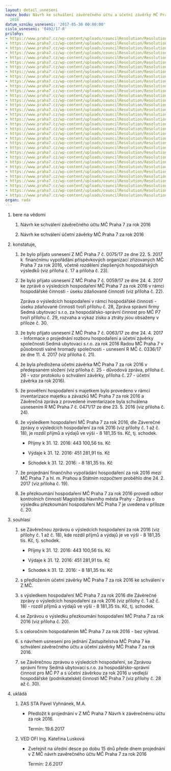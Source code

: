 ```yaml
---
layout: detail_usneseni
nazev_bodu: Návrh ke schválení závěrečného účtu a účetní závěrky MČ Praha 7 za rok
  2016
datum_vzniku_usneseni: '2017-05-30 00:00:00'
cislo_usneseni: '0492/17-R'
prilohy:
- https://www.praha7.cz/wp-content/uploads/councilResolution/Resolutions/29132/export/finalc1ZaverecnazpravakvysledkumhospodareniMCP72016~206728.docx
- https://www.praha7.cz/wp-content/uploads/councilResolution/Resolutions/29132/export/finalc2BilanceUJIGBB112016~206727.pdf
- https://www.praha7.cz/wp-content/uploads/councilResolution/Resolutions/29132/export/finalc3PrehleddotacizrozpoctuHMP2016~206726.xlsx
- https://www.praha7.cz/wp-content/uploads/councilResolution/Resolutions/29132/export/finalc4Prehledotransferechzestatnihorozpoctu2016~206725.xls
- https://www.praha7.cz/wp-content/uploads/councilResolution/Resolutions/29132/export/finalc5Prehledprijatychdotacipol41372016~206724.pdf
- https://www.praha7.cz/wp-content/uploads/councilResolution/Resolutions/29132/export/finalc6PrehledocerpaniINVaPOL517120102016~206723.xlsx
- https://www.praha7.cz/wp-content/uploads/councilResolution/Resolutions/29132/export/finalc7NIVdleORJ2015a2016~206722.xlsx
- https://www.praha7.cz/wp-content/uploads/councilResolution/Resolutions/29132/export/finalc71NIVdleORJaPOL2015a2016~206721.xlsx
- https://www.praha7.cz/wp-content/uploads/councilResolution/Resolutions/29132/export/finalc8Prehledcerpaniinvestic2016~206720.xlsx
- https://www.praha7.cz/wp-content/uploads/councilResolution/Resolutions/29132/export/finalc9Komentarkinvakcich2016~206719.docx
- https://www.praha7.cz/wp-content/uploads/councilResolution/Resolutions/29132/export/finalc91PrevadeneINVakcezroku2016do2017~206718.xlsx
- https://www.praha7.cz/wp-content/uploads/councilResolution/Resolutions/29132/export/finalc10NeinvesticniprispevkyPOSR2016~206717.xls
- https://www.praha7.cz/wp-content/uploads/councilResolution/Resolutions/29132/export/finalc11PrispevkyPOOSKpodlepoctuzaku2016~206716.xlsx
- https://www.praha7.cz/wp-content/uploads/councilResolution/Resolutions/29132/export/finalc12POvysledkyhospodareni2016~206715.docx
- https://www.praha7.cz/wp-content/uploads/councilResolution/Resolutions/29132/export/finalc13POinformaceostavuhospodareni2016~206714.pdf
- https://www.praha7.cz/wp-content/uploads/councilResolution/Resolutions/29132/export/finalc14RozboryhospodareniPOMSaZS2016~206713.doc
- https://www.praha7.cz/wp-content/uploads/councilResolution/Resolutions/29132/export/finalc15RozborhospodareniPOPCP72016~206712.doc
- https://www.praha7.cz/wp-content/uploads/councilResolution/Resolutions/29132/export/finalc16RozborhospodareniPOSAZ2016~206711.DOC
- https://www.praha7.cz/wp-content/uploads/councilResolution/Resolutions/29132/export/finalc17ZpusobfinancnihovyporadaniPO2016~206710.xlsx
- https://www.praha7.cz/wp-content/uploads/councilResolution/Resolutions/29132/export/finalc18Financnivyporadanisumtabc12016~206709.pdf
- https://www.praha7.cz/wp-content/uploads/councilResolution/Resolutions/29132/export/finalc19Zaznamzjednaniofinvyporadani2016MCP7~206708.pdf
- https://www.praha7.cz/wp-content/uploads/councilResolution/Resolutions/29132/export/finalc20ZpravaovysledkuprezkoumanihospodareniMCP7zarok2016bp~206707.pdf
- https://www.praha7.cz/wp-content/uploads/councilResolution/Resolutions/29132/export/finalc21UsnZMCc006317aRMCc033617Rozborhospaucetnizaverka2016Sedmaubytovaci~206706.pdf
- https://www.praha7.cz/wp-content/uploads/councilResolution/Resolutions/29132/export/finalc22UsnZMCc005917VysledkyhospodareniMCP72016VHC~206705.pdf
- https://www.praha7.cz/wp-content/uploads/councilResolution/Resolutions/29132/export/finalc23UsnZMCc007517FinancnivyporadaniPOzarok2016~206704.pdf
- https://www.praha7.cz/wp-content/uploads/councilResolution/Resolutions/29132/export/finalc24UsnRMCc047117ZaverecnazpravazprovedeneinventarizacemajetkuazavazkuMCP7zarok2016~206703.pdf
- https://www.praha7.cz/wp-content/uploads/councilResolution/Resolutions/29132/export/finalc25Duvodovazpravakeschvaleniucetnizaverky~206702.docx
- https://www.praha7.cz/wp-content/uploads/councilResolution/Resolutions/29132/export/finalc26VzorprotokoluoschvalenizaverkyvZMC~206701.doc
- https://www.praha7.cz/wp-content/uploads/councilResolution/Resolutions/29132/export/finalc27UcetnizaverkaMCP7~206700.pdf
- https://www.praha7.cz/wp-content/uploads/councilResolution/Resolutions/29132/export/finalc28ZpravaovysledcichhospodareniVHC2016~206699.pdf
- https://www.praha7.cz/wp-content/uploads/councilResolution/Resolutions/29132/export/finalc29ZpravazahospodarskospravnicinnostproMCP7zarok2016Sedmaubytovaci~206698.pdf
- https://www.praha7.cz/wp-content/uploads/councilResolution/Resolutions/29132/export/finalc30RozvahaavykazziskuaztratyVHC2016~206697.pdf
- https://www.praha7.cz/wp-content/uploads/councilResolution/Resolutions/29132/export/finalc31NavrhusneseniproZMCP7~206696.pdf
- https://www.praha7.cz/wp-content/uploads/councilResolution/Resolutions/29132/export/export~296003.pdf
organ: rada
---
```

<ol id="urzList" class="urzList_view"><li id="" class="urzClass1"><span name="1">bere na vědomí</span><ol class="urzOlClass"><li style="text-align: left;" id="" class="urzClass2"><span><p>Návrh ke schválení závěrečného účtu MČ Praha 7 za rok 2016</p></span></li><li style="text-align: left;" id="" class="urzClass2"><span><p>Návrh ke schválení účetní závěrky MČ Praha 7 za rok 2016</p></span></li></ol></li><li id="" class="urzClass1"><span name="50">konstatuje,</span><ol id="" class="urzOlClass"><li style="text-align: left;" id="" class="urzClass2"><span><p>že bylo přijato usnesení Z MČ Praha 7 č. 0075/17 ze dne 22. 5. 2017 k&nbsp; finančnímu vypořádání příspěvkových organizací zřizovaných MČ Praha 7 za rok 2016, včetně rozdělení zlepšených hospodářských výsledků (viz příloha č. 17 a příloha č. 23).</p></span></li><li style="text-align: left;" id="" class="urzClass2"><span><p>že bylo přijato usnesení Z MČ Praha 7 č. 0059/17 ze dne 24. 4. 2017 ke zprávě o výsledcích hospodaření MČ Praha 7 za rok 2016 v rámci hospodářské činnosti - úseku zdaňované činnosti (viz příloha č. 22).</p><p>Zpráva o výsledcích hospodaření v rámci hospodářské činnosti - úseku zdaňované činnosti tvoří přílohu č. 28, Zpráva správní firmy Sedmá ubytovací s.r.o. za hospodářsko-správní činnost pro MČ P7 tvoří přílohu č. 29, rozvaha a výkaz zisku a ztráty jsou obsaženy v příloze č. 30.<br></p></span></li><li style="text-align: left;" id="" class="urzClass2"><span><p>že bylo přijato usnesení Z MČ Praha 7 č. 0063/17 ze dne 24. 4. 2017 - Informace o projednání rozboru hospodaření a účetní závěrky společnosti Sedmá ubytovací s.r.o. za rok 2016 Radou MČ Praha 7 v působnosti valné hromady společnosti - usnesení R MČ č. 0336/17 ze dne 11. 4. 2017 (viz příloha č. 21).</p></span></li><li style="text-align: left;" id="" class="urzClass2"><span><p>že byla předložena účetní závěrka MČ Praha 7 za rok 2016 v předepsaném složení (viz příloha č. 25 - důvodová zpráva, příloha č. 26 - vzor protokolu o schválení závěrky, příloha č. 27 - účetní závěrka za rok 2016).</p></span></li><li style="text-align: left;" id="" class="urzClass2"><span><p>že prověření hospodaření s majetkem bylo provedeno v rámci inventarizace majetku a závazků MČ Praha 7 za rok 2016 a Závěrečná zpráva z provedené inventarizace byla schválena usnesením R MČ Praha 7 č. 0471/17 ze dne 23. 5. 2016 (viz příloha č. 24).</p></span></li><li style="text-align: left;" id="" class="urzClass2"><span><p>že výsledkem hospodaření MČ Praha 7 za rok 2016, dle Záverečné zprávy o výsledcích hospodaření za rok 2016 (viz přílohy č. 1 až č. 18), je rozdíl příjmů a výdajů ve výši - 8 181,35 tis. Kč, tj. schodek.</p></span><ul class="urzUlClass"><li style="text-align: left;" id="" class="urzClass3"><span><p>Příjmy k 31. 12. 2016: 443 100,56 tis. Kč</p></span></li><li style="text-align: left;" id="" class="urzClass3"><span><p>Výdaje k 31. 12. 2016: 451 281,91 tis. Kč</p></span></li><li style="text-align: left;" id="" class="urzClass3"><span><p>Schodek k 31. 12. 2016: - 8 181,35 tis. Kč</p></span></li></ul></li><li style="text-align: left;" id="" class="urzClass2"><span><p>že projednání finančního vypořádání hospodaření za rok 2016 mezi MČ Praha 7 a hl. m. Prahou a Státním rozpočtem proběhlo dne 24. 2. 2017 (viz příloha č. 19).</p></span></li><li style="text-align: left;" id="" class="urzClass2"><span><p>že přezkoumání hospodaření MČ Praha 7 za rok 2016 provedl odbor kontrolních činností Magistrátu hlavního města Prahy - Zpráva o výsledku přezkoumání hospodaření MČ Praha 7 je uvedena v příloze č. 20.</p></span></li></ol></li><li id="" class="urzClass1"><span name="26">souhlasí</span><ol class="urzOlClass"><li style="text-align: left;" id="" class="urzClass2"><span><p>se Závěrečnou zprávou o výsledcích hospodaření za rok 2016 (viz přílohy č. 1 až č. 18), kde rozdíl příjmů a výdajů je ve výši - 8 181,35 tis. Kč, tj. schodek.</p></span><ul class="urzUlClass"><li style="text-align: left;" id="" class="urzClass3"><span><p>Příjmy k 31. 12. 2016: 443 100,56 tis. Kč</p></span></li><li style="text-align: left;" id="" class="urzClass3"><span><p>Výdaje k 31. 12. 2016: 451 281,91 tis. Kč</p></span></li><li style="text-align: left;" id="" class="urzClass3"><span><p>Schodek k 31. 12. 2016: - 8 181,35 tis. Kč</p></span></li></ul></li><li style="text-align: left;" id="" class="urzClass2"><span><p>s předložením účetní závěrky MČ Praha 7 za rok 2016 ke schválení v Z MČ.</p></span></li><li style="text-align: left;" id="" class="urzClass2"><span><p>s výsledkem hospodaření MČ Praha 7 za rok 2016 dle Závěrečné zprávy o výsledcích hospodaření za rok 2016 (viz přílohy č. 1 až č. 18) - rozdíl příjmů a výdajů ve výši - 8 181,35 tis. Kč, tj. schodek.</p></span></li><li style="text-align: left;" id="" class="urzClass2"><span><p>se Zprávou o výsledku přezkoumání hospodaření MČ Praha 7 za rok 2016 (viz příloha č. 20).</p></span></li><li style="text-align: left;" id="" class="urzClass2"><span><p>s celoročním hospodařením MČ Praha 7 za rok 2016 - bez výhrad.</p></span></li><li style="text-align: left;" id="" class="urzClass2"><span><p>s návrhem usnesení pro jednání Zastupitelstva MČ Praha 7 ke schválení závěrečného účtu a účetní závěrky MČ Praha 7 za rok 2016.</p></span></li><li style="text-align: left;" id="" class="urzClass2"><span><p>se Závěrečnou zprávou o výsledcích hospodaření, se Zprávou správní firmy Sedmá ubytovací s.r.o. za hospodářsko-správní činnost pro MČ P7 a s účetní závěrkou za rok 2016 u vedlejší hospodářské (podnikatelské) činnosti MČ Praha 7 (viz přílohy č. 28 až č. 30).</p></span></li></ol></li><li class="urzClass1" id="urzUkoly"><span name="1">ukládá</span><ol class="urzOlClass"><li class="urzClass2"><span><p>ZAS STA Pavel Vyhnánek, M.A.</p></span><ul class="urzUlClass"><li class="urzClass3"><span><p>Předložit k projednání v Z MČ Praha 7 Návrh k závěrečnému účtu za rok 2016.</p></span><span class="urzUkolTermin">  Termín:&nbsp;19.6.2017</span></li></ul></li><li class="urzClass2"><span><p>VED OFI Ing. Kateřina Lusková</p></span><ul class="urzUlClass"><li class="urzClass3"><span><p>Zveřejnit na úřední desce po dobu 15 dnů přede dnem projednání v Z MČ návrh zavěrečného účtu MČ Praha 7 za rok 2016</p></span><span class="urzUkolTermin">  Termín:&nbsp;2.6.2017</span></li></ul></li></ol></li></ol>